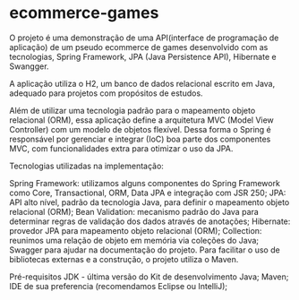 # ecommerce-games

O projeto é uma demonstração de uma API(interface de programação de aplicação) de um pseudo ecommerce de games desenvolvido com as tecnologias, Spring Framework, JPA (Java Persistence API), Hibernate e Swangger.

A aplicação utiliza o H2, um banco de dados relacional escrito em Java, adequado para projetos com propósitos de estudos.

 Além de utilizar uma tecnologia padrão para o mapeamento objeto relacional (ORM), essa aplicação define a arquitetura MVC (Model View Controller) com um modelo de objetos flexível. Dessa forma o Spring é responsável por gerenciar e integrar (IoC) boa parte dos componentes MVC, com funcionalidades extra para otimizar o uso da JPA.

Tecnologias utilizadas na implementação:

Spring Framework: utilizamos alguns componentes do Spring Framework como Core, Transactional, ORM, Data JPA e integração com JSR 250;
JPA: API alto nível, padrão da tecnologia Java, para definir o mapeamento objeto relacional (ORM);
Bean Validation: mecanismo padrão do Java para determinar regras de validação dos dados através de anotações;
Hibernate: provedor JPA para mapeamento objeto relacional (ORM);
Collection: reunimos uma relação de objeto em memória via coleções do Java;
Swagger para ajudar na documentação do projeto.
Para facilitar o uso de bibliotecas externas e a construção, o projeto utiliza o Maven.

Pré-requisitos
JDK - última versão do Kit de desenvolvimento Java;
Maven;
IDE de sua preferencia (recomendamos Eclipse ou IntelliJ);
